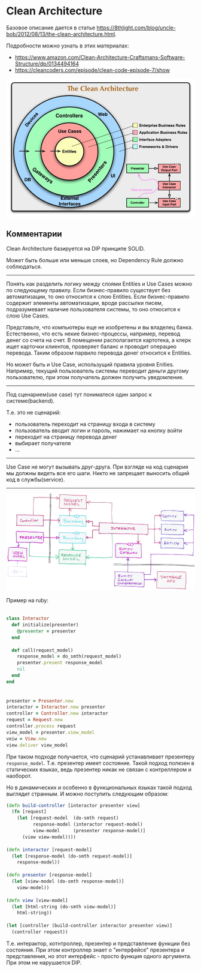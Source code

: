 # Clean Architecture

Базовое описание дается в статье  https://8thlight.com/blog/uncle-bob/2012/08/13/the-clean-architecture.html.

Подробности можно узнать в этих материалах:

+ https://www.amazon.com/Clean-Architecture-Craftsmans-Software-Structure/dp/0134494164
+ https://cleancoders.com/episode/clean-code-episode-7/show

![Clean Architecture](img/clean_architecture.jpg)

## Комментарии

Clean Architecture базируется на DIP принципе SOLID.

Может быть больше или меньше слоев, но Dependency Rule должно соблюдаться.

***

Понять как разделить логику между слоями Entities и Use Cases можно по следующему правилу.
Если бизнес-правило существует без автоматизации, то оно относится к слою Entities.
Если бизнес-правило содержит элементы автоматизации, вроде рассылки писем, подразумевает
наличие пользователя системы, то оно относится к слою Use Cases.

Представьте, что компьютеры еще не изобретены и вы владелец банка.
Естественно, что есть некие бизнес-процессы, например, перевод денег со счета на счет.
В помещении располагается картотека, а клерк ищет карточки клиентов,
проверяет баланс и проводит операцию перевода.
Таким образом парвило перевода денег относится к Entities.

Но может быть и Use Case, использущий правила уровня Enities.
Например, текущий пользователь системы переводит деньги другому пользователю,
при этом получатель должен получить уведомление.

***

Под сценарием(use case) тут пониматеся один запрос к системе(backend).

Т.е. это не сценарий:
+ пользователь переходит на страницу входа в систему
+ пользователь вводит логин и пароль, нажимает на кнопку войти
+ переходит на страницу перевода денег
+ выбирает получателя
+ ...

***

Use Case не могут вызывать друг-друга.
При взгляде на код сценария мы должны видеть все его шаги.
Никто не запрещает выносить общий код в службы(service).

***

![Boundatries](img/boundaries.png)

Пример на ruby:

```ruby

class Interactor
  def initialize(presenter)
    @presenter = presenter
  end

  def call(request_model)
    response_model = do_smth(request_model)
    presenter.present response_model
    nil
  end
end


presenter = Presenter.new
interactor = Interactor.new presenter
controller = Controller.new interactor
request = Request.new
controller.process request
view_model = presenter.view_model
veiw = View.new
view.deliver view_model
```

При таком подходе получается, что сценарий устанавливает презентеру `response_model`.
Т.е. презентер имеет состояние. Такой подход полезен в статических языках, ведь
презентер никак не связан с контреллером и наоборот.

Но в динамических и особенно в функциональных языках такой подход выглядит странным.
И можно поступить следующим образом:

```clojure
(defn build-controller [interactor presenter view]
  (fn [request]
    (let [request-model  (do-smth request)
          response-model (interactor request-model)
          view-model     (presenter response-model)]
      (view view-model))))

(defn interactor [request-model]
  (let [response-model (do-smth request-model)]
    response-model))

(defn presenter [response-model]
  (let [view-model (do-smth response-model)]
    view-model))

(defn view [view-model]
  (let [html-string (do-smth view-model)]
    html-string))

(let [controller (build-controller interactor presenter view)]
  (controller request))
```

Т.е. интерактор, котнтроллер, презентер и представление функции без состояния.
При этом контроллер знает о "интерфейсе" презентера и представления,
но этот интерфейс - просто функция одного аргумента.
При этом не нарушается DIP.
